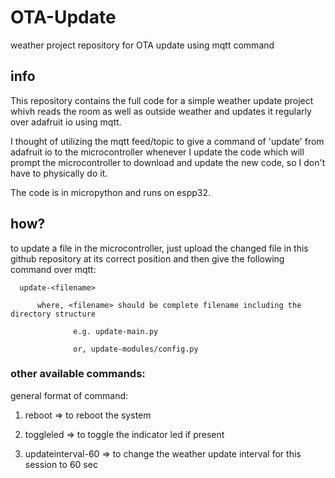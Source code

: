 # OTA-Update
weather project repository for OTA update using mqtt command

## info
This repository contains the full code for a simple weather update project whivh reads the room as well as outside weather and updates it regularly over adafruit io using mqtt.  

I thought of utilizing the mqtt feed/topic to give a command of 'update' from adafruit io to the microcontroller whenever I update the code which will prompt the microcontroller to download and update the new code, so I don't have to physically do it.  

The code is in micropython and runs on espp32.

## how?
to update a file in the microcontroller, just upload the changed file in this github repository at its correct position and then give the following command over mqtt:  

      update-<filename>  
      
          where, <filename> should be complete filename including the directory structure   
          
                  e.g. update-main.py  
                  
                  or, update-modules/config.py

### other available commands:
general format of command: <instruction-value>

1. reboot   => to reboot the system

2. toggleled    => to toggle the indicator led if present

3. updateinterval-60   => to change the weather update interval for this session to 60 sec
